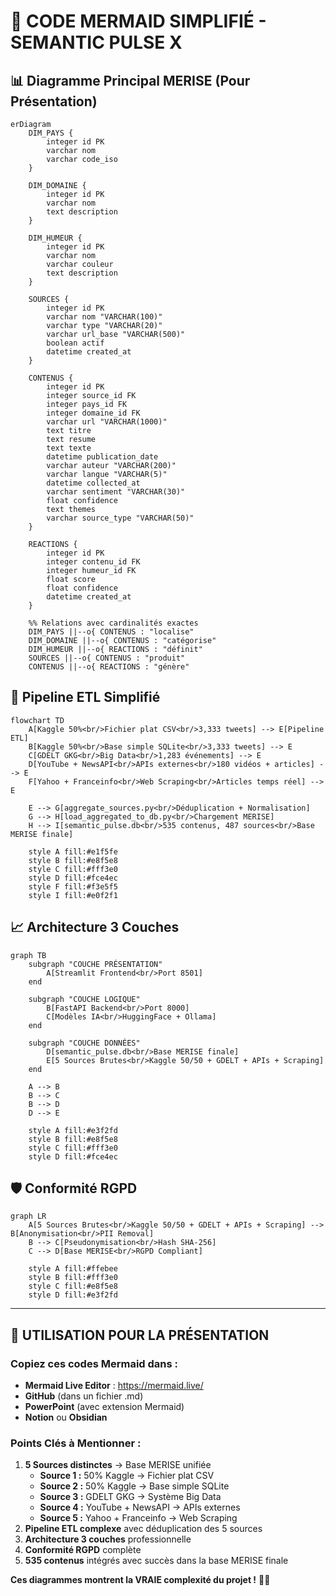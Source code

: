 # 🎯 CODE MERMAID SIMPLIFIÉ - SEMANTIC PULSE X

## 📊 Diagramme Principal MERISE (Pour Présentation)

```mermaid
erDiagram
    DIM_PAYS {
        integer id PK
        varchar nom
        varchar code_iso
    }
    
    DIM_DOMAINE {
        integer id PK
        varchar nom
        text description
    }
    
    DIM_HUMEUR {
        integer id PK
        varchar nom
        varchar couleur
        text description
    }
    
    SOURCES {
        integer id PK
        varchar nom "VARCHAR(100)"
        varchar type "VARCHAR(20)"
        varchar url_base "VARCHAR(500)"
        boolean actif
        datetime created_at
    }
    
    CONTENUS {
        integer id PK
        integer source_id FK
        integer pays_id FK
        integer domaine_id FK
        varchar url "VARCHAR(1000)"
        text titre
        text resume
        text texte
        datetime publication_date
        varchar auteur "VARCHAR(200)"
        varchar langue "VARCHAR(5)"
        datetime collected_at
        varchar sentiment "VARCHAR(30)"
        float confidence
        text themes
        varchar source_type "VARCHAR(50)"
    }
    
    REACTIONS {
        integer id PK
        integer contenu_id FK
        integer humeur_id FK
        float score
        float confidence
        datetime created_at
    }
    
    %% Relations avec cardinalités exactes
    DIM_PAYS ||--o{ CONTENUS : "localise"
    DIM_DOMAINE ||--o{ CONTENUS : "catégorise"
    DIM_HUMEUR ||--o{ REACTIONS : "définit"
    SOURCES ||--o{ CONTENUS : "produit"
    CONTENUS ||--o{ REACTIONS : "génère"
```

## 🔄 Pipeline ETL Simplifié

```mermaid
flowchart TD
    A[Kaggle 50%<br/>Fichier plat CSV<br/>3,333 tweets] --> E[Pipeline ETL]
    B[Kaggle 50%<br/>Base simple SQLite<br/>3,333 tweets] --> E
    C[GDELT GKG<br/>Big Data<br/>1,283 événements] --> E
    D[YouTube + NewsAPI<br/>APIs externes<br/>180 vidéos + articles] --> E
    F[Yahoo + Franceinfo<br/>Web Scraping<br/>Articles temps réel] --> E
    
    E --> G[aggregate_sources.py<br/>Déduplication + Normalisation]
    G --> H[load_aggregated_to_db.py<br/>Chargement MERISE]
    H --> I[semantic_pulse.db<br/>535 contenus, 487 sources<br/>Base MERISE finale]
    
    style A fill:#e1f5fe
    style B fill:#e8f5e8
    style C fill:#fff3e0
    style D fill:#fce4ec
    style F fill:#f3e5f5
    style I fill:#e0f2f1
```

## 📈 Architecture 3 Couches

```mermaid
graph TB
    subgraph "COUCHE PRÉSENTATION"
        A[Streamlit Frontend<br/>Port 8501]
    end
    
    subgraph "COUCHE LOGIQUE"
        B[FastAPI Backend<br/>Port 8000]
        C[Modèles IA<br/>HuggingFace + Ollama]
    end
    
    subgraph "COUCHE DONNÉES"
        D[semantic_pulse.db<br/>Base MERISE finale]
        E[5 Sources Brutes<br/>Kaggle 50/50 + GDELT + APIs + Scraping]
    end
    
    A --> B
    B --> C
    B --> D
    D --> E
    
    style A fill:#e3f2fd
    style B fill:#e8f5e8
    style C fill:#fff3e0
    style D fill:#fce4ec
```

## 🛡️ Conformité RGPD

```mermaid
graph LR
    A[5 Sources Brutes<br/>Kaggle 50/50 + GDELT + APIs + Scraping] --> B[Anonymisation<br/>PII Removal]
    B --> C[Pseudonymisation<br/>Hash SHA-256]
    C --> D[Base MERISE<br/>RGPD Compliant]
    
    style A fill:#ffebee
    style B fill:#fff3e0
    style C fill:#e8f5e8
    style D fill:#e3f2fd
```

---

## 🎯 **UTILISATION POUR LA PRÉSENTATION**

### **Copiez ces codes Mermaid dans :**
- **Mermaid Live Editor** : https://mermaid.live/
- **GitHub** (dans un fichier .md)
- **PowerPoint** (avec extension Mermaid)
- **Notion** ou **Obsidian**

### **Points Clés à Mentionner :**
1. **5 Sources distinctes** → Base MERISE unifiée
   - **Source 1 :** 50% Kaggle → Fichier plat CSV
   - **Source 2 :** 50% Kaggle → Base simple SQLite
   - **Source 3 :** GDELT GKG → Système Big Data
   - **Source 4 :** YouTube + NewsAPI → APIs externes
   - **Source 5 :** Yahoo + Franceinfo → Web Scraping
2. **Pipeline ETL complexe** avec déduplication des 5 sources
3. **Architecture 3 couches** professionnelle
4. **Conformité RGPD** complète
5. **535 contenus** intégrés avec succès dans la base MERISE finale

**Ces diagrammes montrent la VRAIE complexité du projet !** 🚀✅
